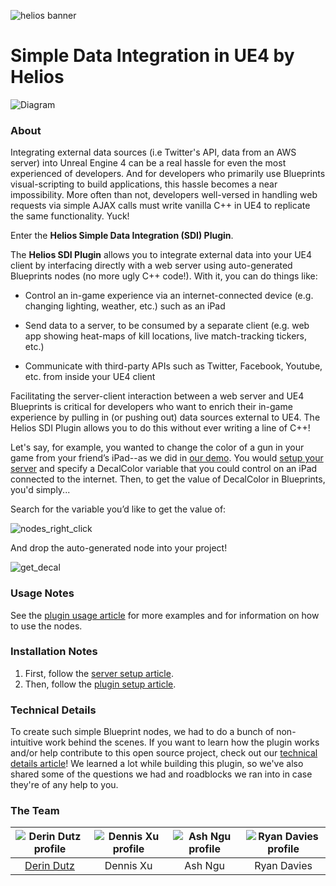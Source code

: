 ![helios banner](http://i.imgur.com/S16v4Ux.png)

# Simple Data Integration in UE4 by Helios

![Diagram](http://i.imgur.com/2VHQoyr.png)

### About
Integrating external data sources (i.e Twitter's API, data from an AWS server) into Unreal Engine 4 can be a real hassle for even the most experienced of developers. And for developers who primarily use Blueprints visual-scripting to build applications, this hassle becomes a near impossibility. More often than not, developers well-versed in handling web requests via simple AJAX calls must write vanilla C++ in UE4 to replicate the same functionality. Yuck!

Enter the **Helios Simple Data Integration (SDI) Plugin**.

The **Helios SDI Plugin** allows you to integrate external data into your UE4 client by interfacing directly with a web server using auto-generated Blueprints nodes (no more ugly C++ code!). With it, you can do things like:

- Control an in-game experience via an internet-connected device (e.g. changing lighting, weather, etc.) such as an iPad

- Send data to a server, to be consumed by a separate client (e.g. web app showing heat-maps of kill locations, live match-tracking tickers, etc.)

- Communicate with third-party APIs such as Twitter, Facebook, Youtube, etc. from inside your UE4 client

Facilitating the server-client interaction between a web server and UE4 Blueprints is critical for developers who want to enrich their in-game experience by pulling in (or pushing out) data sources external to UE4. The Helios SDI Plugin allows you to do this without ever writing a line of C++!

Let's say, for example, you wanted to change the color of a gun in your game from your friend’s iPad--as we did in [our demo](https://github.com/HeliosOrg/Demo). You would [setup your server](https://github.com/HeliosOrg/SimpleDataIntegration/wiki/Server-Setup) and specify a DecalColor variable that you could control on an iPad connected to the internet. Then, to get the value of DecalColor in Blueprints, you'd simply...

Search for the variable you’d like to get the value of:

![nodes_right_click](http://i.imgur.com/yzeKPwr.png)

And drop the auto-generated node into your project!

![get_decal](http://i.imgur.com/oWyfee6.png)

### Usage Notes
See the [plugin usage article](https://github.com/HeliosOrg/SimpleDataIntegration/wiki/Plugin-Usage) for more examples and for information on how to use the nodes.

### Installation Notes
1. First, follow the [server setup article](https://github.com/HeliosOrg/SimpleDataIntegration/wiki/Server-Setup).
2. Then, follow the [plugin setup article](https://github.com/HeliosOrg/SimpleDataIntegration/wiki/Plugin-Setup).

### Technical Details
To create such simple Blueprint nodes, we had to do a bunch of non-intuitive work behind the scenes. If you want to learn how the plugin works and/or help contribute to this open source project, check out our [technical details article](https://github.com/HeliosOrg/SimpleDataIntegration/wiki/Technical-Details)! We learned a lot while building this plugin, so we've also shared some of the questions we had and roadblocks we ran into in case they're of any help to you.
 
### The Team

| ![Derin Dutz profile](http://i.imgur.com/Y36vNH9.png) | ![Dennis Xu profile](http://i.imgur.com/txhQ4W2.png) | ![Ash Ngu profile](http://i.imgur.com/Lc5IIkR.png) | ![Ryan Davies profile](http://i.imgur.com/a7XueIR.png) |
|:---:|:---:|:---:|:---:|
| [Derin Dutz](http://derindutz.com/) | Dennis Xu | Ash Ngu | Ryan Davies |

